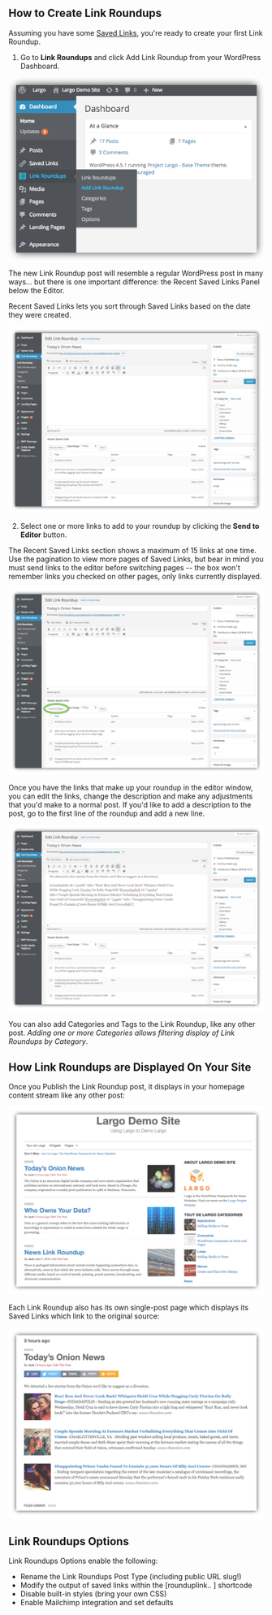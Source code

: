 ## How to Create Link Roundups

Assuming you have some [Saved Links](/docs/saved-links.md), you're ready to create your first Link Roundup.

1) Go to **Link Roundups** and click Add Link Roundup from your WordPress Dashboard.

![New Link Roundup link in the Dashboard](./img/new-link-roundup.png)

The new Link Roundup post will resemble a regular WordPress post in many ways... but there is one important difference: the Recent Saved Links Panel below the Editor.

Recent Saved Links lets you sort through Saved Links based on the date they were created.

![New Link Roundup link in the Dashboard](./img/adding-link-roundup-1.png)

2) Select one or more links to add to your roundup by clicking the **Send to Editor** button.

The Recent Saved Links section shows a maximum of 15 links at one time. Use the pagination to view more pages of Saved Links, but bear in mind you must send links to the editor before switching pages -- the box won't remember links you checked on other pages, only links currently displayed.

![New Link Roundup link in the Dashboard](./img/adding-link-roundup-2.png)

Once you have the links that make up your roundup in the editor window, you can edit the links, change the description and make any adjustments that you'd make to a normal post. If you'd like to add a description to the post, go to the first line of the roundup and add a new line.

![New Link Roundup link in the Dashboard](./img/adding-link-roundup-3.png)

You can also add Categories and Tags to the Link Roundup, like any other post. _Adding one or more Categories allows filtering display of Link Roundups by Category_.

## How Link Roundups are Displayed On Your Site

Once you Publish the Link Roundup post, it displays in your homepage content stream like any other post:

![Link Roundups on the  homepage](./img/links-roundup-posts-on-homepage.png)

Each Link Roundup also has its own single-post page which displays its Saved Links which link to the original source:

![Link Roundup post page](./img/link-roundup-page-example.png)

## Link Roundups Options

Link Roundups Options enable the following:
- Rename the Link Roundups Post Type (including public URL slug!)
- Modify the output of saved links within the [rounduplink.. ] shortcode
- Disable built-in styles (bring your own CSS)
- Enable Mailchimp integration and set defaults